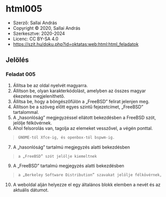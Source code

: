 # html005

* Szerző: Sallai András
* Copyright © 2020, Sallai András
* Szerkesztve: 2020-2024
* Licenc: CC BY-SA 4.0
* https://szit.hu/doku.php?id=oktatas:web:html:html_feladatok

## Jelölés
### Feladat 005

1. Állítsa be az oldal nyelvét magyarra.
2. Állítson be, olyan karakterkódolást, amelyben az összes magyar ékezetes megjeleníthető.
3. Állítsa be, hogy a böngészőfülön a „FreeBSD” felirat jelenjen meg.
4. Állítson be a szöveg előtt egyes szintű fejezetcímet, „FreeBSD” tartalommal.
5. A „hasonlóság” megjegyzéssel ellátott bekezdésben a FreeBSD szót, jelölje félkövérnek.
6. Ahol felsorolás van, tagolja az elemeket vesszővel, a végén ponttal.
>``` python linenums="1"
> GNOME-tól Xfce-ig, és openbox-tól bspwm-ig.
>```
7. A „hasonlóság” tartalmú megjegyzés alatti bekezdésben
>``` python linenums="1"
> a „FreeBSD” szót jelölje kiemeltnek
9. A „FreeBSD” tartalmú megjegyzés alatti bekezdésben
>``` python linenums="1"
> a „Berkeley Software Distribution” szavakat jelölje félkövérnek, és dőltnek
10. A weboldal alján helyezze el egy általános blokk elemben a nevét és az aktuális dátumot.
